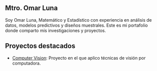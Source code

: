 ## Mtro. Omar Luna
Soy Omar Luna, Matemático y Estadístico con experiencia en análisis de datos, modelos predictivos y diseños muestrales. Este es mi portafolio donde comparto mis investigaciones y proyectos.

## Proyectos destacados
- [Computer Vision](https://github.com/omarluna18/Computer-Vision): Proyecto en el que aplico técnicas de visión por computadora.
